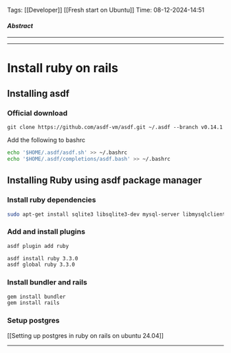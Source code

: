 Tags: [[Developer]] [[Fresh start on Ubuntu]]
Time: 08-12-2024-14:51

#### *Abstract*
___


___

# Install ruby on rails

## Installing asdf
### Official download
```
git clone https://github.com/asdf-vm/asdf.git ~/.asdf --branch v0.14.1
```

Add the following to bashrc
```bash
echo '$HOME/.asdf/asdf.sh' >> ~/.bashrc 
echo '$HOME/.asdf/completions/asdf.bash' >> ~/.bashrc 
```
## Installing Ruby using asdf package manager

### Install ruby dependencies
```bash
sudo apt-get install sqlite3 libsqlite3-dev mysql-server libmysqlclient-dev postgresql postgresql-client postgresql-contrib libpq-dev redis-server memcached imagemagick ffmpeg mupdf mupdf-tools libxml2-dev libvips42 poppler-utils libyaml-dev libffi-dev
```

### Add and install plugins
```bash
asdf plugin add ruby
```

```bash
asdf install ruby 3.3.0
asdf global ruby 3.3.0
```

### Install bundler and rails

```bash
gem install bundler
gem install rails
```


### Setup postgres
[[Setting up postgres in ruby on rails on ubuntu 24.04]]
___
